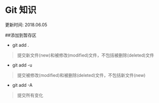 # Git 知识
更新时间: 2018.06.05

##添加到暂存区
+ git add . 
> 提交新文件(new)和被修改(modified)文件，不包括被删除(deleted)文件

+ git add -u 
> 提交被修改(modified)和被删除(deleted)文件，不包括新文件(new)

+ git add -A 
> 提交所有变化
